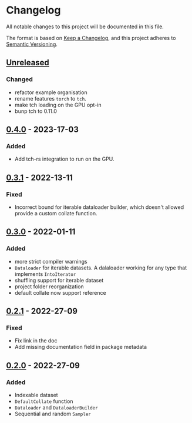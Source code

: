# Changelog

All notable changes to this project will be documented in this file.

The format is based on [Keep a Changelog](https://keepachangelog.com/en/1.0.0/),
and this project adheres to [Semantic Versioning](https://semver.org/spec/v2.0.0.html).

## [Unreleased]


### Changed

- refactor example organisation
- rename features `torch` to `tch`.
- make tch loading on the GPU opt-in
- bunp tch to 0.11.0

## [0.4.0] - 2023-17-03
### Added
- Add tch-rs integration to run on the GPU.

## [0.3.1] - 2022-13-11
### Fixed
- Incorrect bound for iterable dataloader builder, which doesn't allowed provide a custom collate function.
  
## [0.3.0] - 2022-01-11
### Added
- more strict compiler warnings
- `Dataloader` for iterable datasets. A dalaloader working for any type that implements `IntoIterator`
- shuffling support for iterable dataset
- project folder reorganization
- default collate now support reference

## [0.2.1] - 2022-27-09
### Fixed
- Fix link in the doc
- Add missing documentation field in package metadata
## [0.2.0] - 2022-27-09
### Added
- Indexable dataset
- `DefaultCollate` function
- `Dataloader` and `DataloaderBuilder`
- Sequential and random `Sampler`


[Unreleased]: https://github.com/Tudyx/ai-dataloader/compare/v0.4.0...HEAD
[0.4.0]: https://github.com/Tudyx/ai-dataloader/compare/v0.3.1...v0.4.0
[0.3.1]: https://github.com/Tudyx/ai-dataloader/compare/v0.3.0...v0.3.1
[0.3.0]: https://github.com/Tudyx/ai-dataloader/compare/v0.2.1...v0.3.0
[0.2.1]: https://github.com/Tudyx/ai-dataloader/compare/v0.2.0...v0.2.1
[0.2.0]: https://github.com/Tudyx/ai-dataloader/compare/v0.1.0...v0.2.0